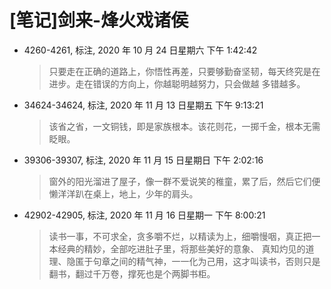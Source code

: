 # [笔记]剑来-烽火戏诸侯


-   4260-4261, 标注, 2020 年 10 月 24 日星期六 下午 1:42:42

    > 只要走在正确的道路上，你悟性再差，只要够勤奋坚韧，每天终究是在进步。走在错误的方向上，你越聪明越努力，只会做越
    > 多错越多。

-   34624-34624, 标注, 2020 年 11 月 13 日星期五 下午 9:13:21

    > 该省之省，一文铜钱，即是家族根本。该花则花，一掷千金，根本无需眨眼。

-   39306-39307, 标注, 2020 年 11 月 15 日星期日 下午 2:02:16

    > 窗外的阳光溜进了屋子，像一群不爱说笑的稚童，累了后，然后它们便懒洋洋趴在桌上，地上，少年的肩头。

-   42902-42905, 标注, 2020 年 11 月 16 日星期一 下午 8:00:21

    > 读书一事，不可求全，贪多嚼不烂，以精读为上，细嚼慢咽，真正把一本经典的精妙，全部吃进肚子里，将那些美好的意象、
    > 真知灼见的道理、隐匿于句章之间的精气神，一一化为己用，这才叫读书，否则只是翻书，翻过千万卷，撑死也是个两脚书柜。

